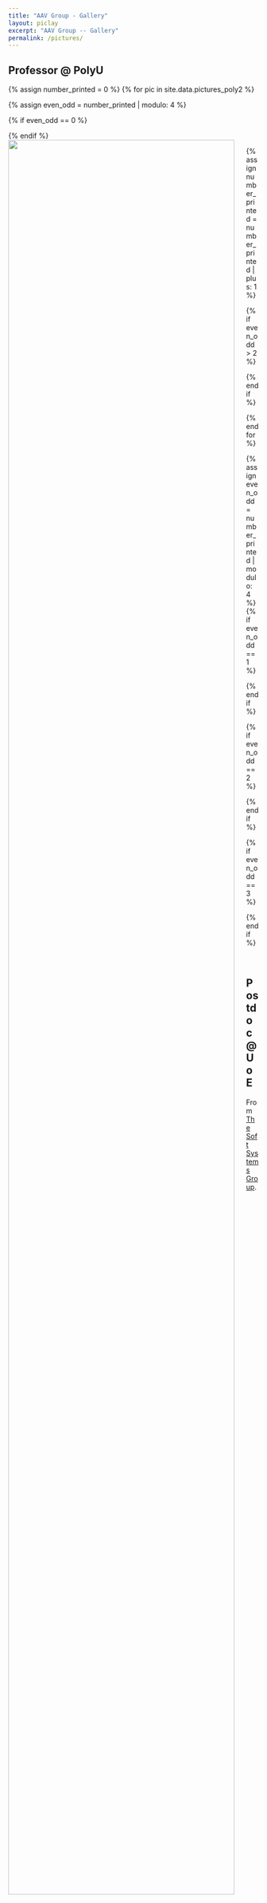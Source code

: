 ```yaml
---
title: "AAV Group - Gallery"
layout: piclay
excerpt: "AAV Group -- Gallery"
permalink: /pictures/
---
```


<!-- # Gallery -->
## Professor @ PolyU

{% assign number_printed = 0 %}
{% for pic in site.data.pictures_poly2 %}

{% assign even_odd = number_printed | modulo: 4 %}

{% if even_odd == 0 %}
<div class="row">
{% endif %}

<div class="col-sm-3 clearfix">
<img src="{{ site.url }}{{ site.baseurl }}/images/picpic/PolyuNew/{{ pic.image }}" class="img-responsive" width="95%" style="float: left" />
</div>

{% assign number_printed = number_printed | plus: 1 %}

{% if even_odd > 2 %}
</div>
{% endif %}


{% endfor %}

{% assign even_odd = number_printed | modulo: 4 %}
{% if even_odd == 1 %}
</div>
{% endif %}

{% if even_odd == 2 %}
</div>
{% endif %}

{% if even_odd == 3 %}
</div>
{% endif %}

<p> &nbsp; </p>

## Postdoc @ UoE
From [The Soft Systems Group](https://softsystemsgroup.com/).
<figure>
<img src="{{ site.url }}{{ site.baseurl }}/images/picpic/UOE/apple.jpg" width="21%">
<img src="{{ site.url }}{{ site.baseurl }}/images/picpic/UOE/xmas.jpg" width="28%">
<!-- <img src="{{ site.url }}{{ site.baseurl }}/images/picpic/UOE/dinner.jpg" width="45%"> -->
<img src="{{ site.url }}{{ site.baseurl }}/images/picpic/UOE/rov3.jpg" width="40%">
</figure>

## Postdoc @ NTU
From [Air Traffic Management Research Institute](atmri.ntu.edu.sg).
<figure>
<img src="{{ site.url }}{{ site.baseurl }}/images/picpic/ATMRI/DSC08906.JPG" width="35%">
<img src="{{ site.url }}{{ site.baseurl }}/images/picpic/ATMRI/coffee.jpg" width="30%">
<img src="{{ site.url }}{{ site.baseurl }}/images/picpic/ATMRI/new-year.jpg" width="30%">
</figure>

## PhD Study @ PolyU
From [High-speed Thermo-fluid and MAV/UAV Laboratory](https://www.polyu.edu.hk/researchgrp/cywen/index.php/en/index.html).
<figure>
<img src="{{ site.url }}{{ site.baseurl }}/images/picpic/PolyU/sust.jpg" width="32%">
<!-- <img src="{{ site.url }}{{ site.baseurl }}/images/picpic/PolyU/IMG_3809.JPG" width="32%"> -->
<!-- <img src="{{ site.url }}{{ site.baseurl }}/images/picpic/PolyU/IMG_3720.JPG" width="32%"> -->
<img src="{{ site.url }}{{ site.baseurl }}/images/picpic/PolyU/IMG_0953.jpg" width="32%">
<img src="{{ site.url }}{{ site.baseurl }}/images/picpic/PolyU/IMG_3232.JPG" width="32%">
<img src="{{ site.url }}{{ site.baseurl }}/images/picpic/PolyU/taiwan_competition3.jpg" width="32%">
<!-- <img src="{{ site.url }}{{ site.baseurl }}/images/picpic/PolyU/taiwan_competition4.jpg" width="32%"> -->
<img src="{{ site.url }}{{ site.baseurl }}/images/picpic/PolyU/taiwan_competition5.jpg" width="32%">
<img src="{{ site.url }}{{ site.baseurl }}/images/picpic/PolyU/pilot2.jpg" width="25%">
</figure>

<!-- ## Old-time @ NPU
From the [Micro Air Vehicle Laboratory](https://hangkong.nwpu.edu.cn/English/home.htm) and undergraduate student groups.
<figure>
<img src="{{ site.url }}{{ site.baseurl }}/images/picpic/NPU/car1.jpg" width="40%">
</figure> -->



<!-- # Pictures
Jump to: [Leiden](#leiden), [ETHZ](#ethz), [Cornell](#cornell), [St Andrews](#st-andrews)


## Leiden

#### Timelapse of our STM assembling [(see LION news item)](https://www.physics.leidenuniv.nl/index.php?id=11573&news=867&type=lion&ln=EN):
<iframe width="560" height="315" src="https://www.youtube.com/embed/3iKvUMv1h5A" frameborder="0" allowfullscreen></iframe>

#### Gallery
(Right-click *'view image'* to see a larger image.)
{% assign number_printed = 0 %}
{% for pic in site.data.pictures_Leiden %}

{% assign even_odd = number_printed | modulo: 4 %}

{% if even_odd == 0 %}
<div class="row">
{% endif %}

<div class="col-sm-3 clearfix">
<img src="{{ site.url }}{{ site.baseurl }}/images/picpic/Gallery/{{ pic.image }}" class="img-responsive" width="95%" style="float: left" />
</div>

{% assign number_printed = number_printed | plus: 1 %}

{% if even_odd > 2 %}
</div>
{% endif %}


{% endfor %}

{% assign even_odd = number_printed | modulo: 4 %}
{% if even_odd == 1 %}
</div>
{% endif %}

{% if even_odd == 2 %}
</div>
{% endif %}

{% if even_odd == 3 %}
</div>
{% endif %}

<p> &nbsp; </p>

First advertisement.
<figure>
<img src="{{ site.url }}{{ site.baseurl }}/images/picpic/WebpageLeiden_red.jpg" width="60%" >
</figure>


## ETHZ
From the [group of Andreas Wallraff](http://www.qudev.ethz.ch/).
<figure>
<img src="{{ site.url }}{{ site.baseurl }}/images/picpic/WebpageETH_red.jpg" width="60%">
</figure>

## Cornell
From the [group of Seamus JC Davis](http://davisgroup.lassp.cornell.edu).
<figure>
<img src="{{ site.url }}{{ site.baseurl }}/images/picpic/WebpageCornell_red.jpg" width="60%">
</figure>

## St Andrews
From the [group of Felix Baumberger](http://dqmp.unige.ch/baumberger/) (now at University of Geneva).
<figure>
<img src="{{ site.url }}{{ site.baseurl }}/images/picpic/WebpageSTA_red.jpg" width="60%">
</figure> -->
